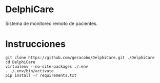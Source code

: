 DelphiCare
==========
Sistema de monitoreo remoto de pacientes.

Instrucciones
================

    git clone https://github.com/geracobo/DelphiCare.git ./DelphiCare
    cd DelphiCare
    virtualenv --no-site-packages ./.env
    . ./.env/bin/activate
    pip install -r requirements.txt

